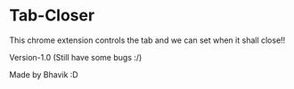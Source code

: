 # Tab-Closer

This chrome extension controls the tab and we can set when it shall close!!

Version-1.0 (Still have some bugs :/)

Made by Bhavik :D
